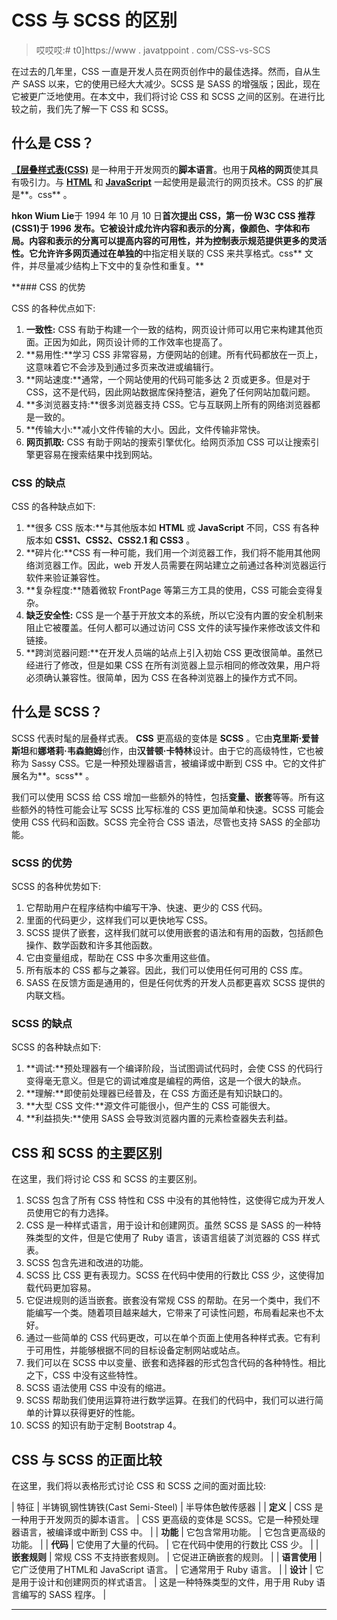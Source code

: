 # CSS 与 SCSS 的区别

> 哎哎哎:# t0]https://www . javatppoint . com/CSS-vs-SCS

在过去的几年里，CSS 一直是开发人员在网页创作中的最佳选择。然而，自从生产 SASS 以来，它的使用已经大大减少。SCSS 是 SASS 的增强版；因此，现在它被更广泛地使用。在本文中，我们将讨论 CSS 和 SCSS 之间的区别。在进行比较之前，我们先了解一下 CSS 和 SCSS。

## 什么是 CSS？

[**【层叠样式表(CSS)**](https://www.javatpoint.com/css-tutorial) 是一种用于开发网页的**脚本语言**。也用于**风格的网页**使其具有吸引力。与 [**HTML**](https://www.javatpoint.com/html-tutorial) 和 [**JavaScript**](https://www.javatpoint.com/javascript-tutorial) 一起使用是最流行的网页技术。CSS 的扩展是**。css** 。

**hkon Wium Lie**于 1994 年 10 月 10 日**首次提出 CSS，第一份 **W3C CSS** 推荐(CSS1)于 **1996** 发布。它被设计成允许内容和表示的分离，像颜色、字体和布局。内容和表示的分离可以提高内容的可用性，并为控制表示规范提供更多的灵活性。它允许许多网页通过在单独的**中指定相关联的 CSS 来共享格式。css** 文件，并尽量减少结构上下文中的复杂性和重复。**

 **### CSS 的优势

CSS 的各种优点如下:

1.  **一致性:** CSS 有助于构建一个一致的结构，网页设计师可以用它来构建其他页面。正因为如此，网页设计师的工作效率也提高了。
2.  **易用性:**学习 CSS 非常容易，方便网站的创建。所有代码都放在一页上，这意味着它不会涉及到通过多页来改进或编辑行。
3.  **网站速度:**通常，一个网站使用的代码可能多达 2 页或更多。但是对于 CSS，这不是代码，因此网站数据库保持整洁，避免了任何网站加载问题。
4.  **多浏览器支持:**很多浏览器支持 CSS。它与互联网上所有的网络浏览器都是一致的。
5.  **传输大小:**减小文件传输的大小。因此，文件传输非常快。
6.  **网页抓取:** CSS 有助于网站的搜索引擎优化。给网页添加 CSS 可以让搜索引擎更容易在搜索结果中找到网站。

### CSS 的缺点

CSS 的各种缺点如下:

1.  **很多 CSS 版本:**与其他版本如 **HTML** 或 **JavaScript** 不同，CSS 有各种版本如 **CSS1、CSS2、CSS2.1 和 CSS3** 。
2.  **碎片化:**CSS 有一种可能，我们用一个浏览器工作，我们将不能用其他网络浏览器工作。因此，web 开发人员需要在网站建立之前通过各种浏览器运行软件来验证兼容性。
3.  **复杂程度:**随着微软 FrontPage 等第三方工具的使用，CSS 可能会变得复杂。
4.  **缺乏安全性:** CSS 是一个基于开放文本的系统，所以它没有内置的安全机制来阻止它被覆盖。任何人都可以通过访问 CSS 文件的读写操作来修改该文件和链接。
5.  **跨浏览器问题:**在开发人员端的站点上引入初始 CSS 更改很简单。虽然已经进行了修改，但是如果 CSS 在所有浏览器上显示相同的修改效果，用户将必须确认兼容性。很简单，因为 CSS 在各种浏览器上的操作方式不同。

## 什么是 SCSS？

SCSS 代表时髦的层叠样式表。 **CSS** 更高级的变体是 **SCSS** 。它由**克里斯·爱普斯坦**和**娜塔莉·韦森鲍姆**创作，由**汉普顿·卡特林**设计。由于它的高级特性，它也被称为 Sassy CSS。它是一种预处理器语言，被编译或中断到 CSS 中。它的文件扩展名为**。scss** 。

我们可以使用 SCSS 给 CSS 增加一些额外的特性，包括**变量、嵌套**等等。所有这些额外的特性可能会让写 SCSS 比写标准的 CSS 更加简单和快速。SCSS 可能会使用 CSS 代码和函数。SCSS 完全符合 CSS 语法，尽管也支持 SASS 的全部功能。

### SCSS 的优势

SCSS 的各种优势如下:

1.  它帮助用户在程序结构中编写干净、快速、更少的 CSS 代码。
2.  里面的代码更少，这样我们可以更快地写 CSS。
3.  SCSS 提供了嵌套，这样我们就可以使用嵌套的语法和有用的函数，包括颜色操作、数学函数和许多其他函数。
4.  它由变量组成，帮助在 CSS 中多次重用这些值。
5.  所有版本的 CSS 都与之兼容。因此，我们可以使用任何可用的 CSS 库。
6.  SASS 在反馈方面是通用的，但是任何优秀的开发人员都更喜欢 SCSS 提供的内联文档。

### SCSS 的缺点

SCSS 的各种缺点如下:

1.  **调试:**预处理器有一个编译阶段，当试图调试代码时，会使 CSS 的代码行变得毫无意义。但是它的调试难度是编程的两倍，这是一个很大的缺点。
2.  **理解:**即使前处理器已经普及，在 CSS 方面还是有知识缺口的。
3.  **大型 CSS 文件:**源文件可能很小，但产生的 CSS 可能很大。
4.  **利益损失:**使用 SASS 会导致浏览器内置的元素检查器失去利益。

## CSS 和 SCSS 的主要区别

在这里，我们将讨论 CSS 和 SCSS 的主要区别。

1.  SCSS 包含了所有 CSS 特性和 CSS 中没有的其他特性，这使得它成为开发人员使用它的有力选择。
2.  CSS 是一种样式语言，用于设计和创建网页。虽然 SCSS 是 SASS 的一种特殊类型的文件，但是它使用了 Ruby 语言，该语言组装了浏览器的 CSS 样式表。
3.  SCSS 包含先进和改进的功能。
4.  SCSS 比 CSS 更有表现力。SCSS 在代码中使用的行数比 CSS 少，这使得加载代码更加容易。
5.  它促进规则的适当嵌套。嵌套没有常规 CSS 的帮助。在另一个类中，我们不能编写一个类。随着项目越来越大，它带来了可读性问题，布局看起来也不太好。
6.  通过一些简单的 CSS 代码更改，可以在单个页面上使用各种样式表。它有利于可用性，并能够根据不同的目标设备定制网站或站点。
7.  我们可以在 SCSS 中以变量、嵌套和选择器的形式包含代码的各种特性。相比之下，CSS 中没有这些特性。
8.  SCSS 语法使用 CSS 中没有的缩进。
9.  SCSS 帮助我们使用运算符进行数学运算。在我们的代码中，我们可以进行简单的计算以获得更好的性能。
10.  SCSS 的知识有助于定制 Bootstrap 4。

## CSS 与 SCSS 的正面比较

在这里，我们将以表格形式讨论 CSS 和 SCSS 之间的面对面比较:

| 特征 | 半铸钢ˌ钢性铸铁(Cast Semi-Steel) | 半导体色敏传感器 |
| **定义** | CSS 是一种用于开发网页的脚本语言。 | CSS 更高级的变体是 SCSS。它是一种预处理器语言，被编译或中断到 CSS 中。 |
| **功能** | 它包含常用功能。 | 它包含更高级的功能。 |
| **代码** | 它使用了大量的代码。 | 它在代码中使用的行数比 CSS 少。 |
| **嵌套规则** | 常规 CSS 不支持嵌套规则。 | 它促进正确嵌套的规则。 |
| **语言使用** | 它广泛使用了HTML和 JavaScript 语言。 | 它通常用于 Ruby 语言。 |
| **设计** | 它是用于设计和创建网页的样式语言。 | 这是一种特殊类型的文件，用于用 Ruby 语言编写的 SASS 程序。 |

* * ***